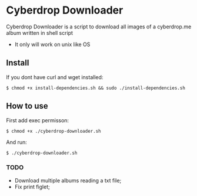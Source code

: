 # Cyberdrop Downloader

Cyberdrop Downloader is a script to download all images of a cyberdrop.me album written in shell script
- It only will work on unix like OS

## Install

If you dont have curl and wget installed:
```
$ chmod +x install-dependencies.sh && sudo ./install-dependencies.sh
```

## How to use

First add exec permisson:
```
$ chmod +x ./cyberdrop-downloader.sh
```
And run:
```
$ ./cyberdrop-downloader.sh
```

### TODO

- Download multiple albums reading a txt file;
- Fix print figlet;
